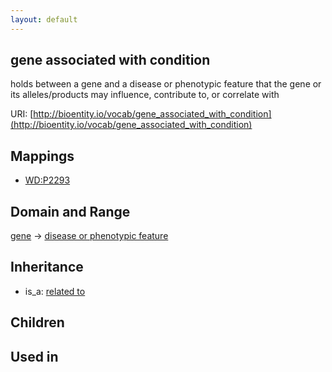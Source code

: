 ```yaml
---
layout: default
---
```


## gene associated with condition


holds between a gene and a disease or phenotypic feature that the gene or its alleles/products may influence, contribute to, or correlate with

URI: [http://bioentity.io/vocab/gene_associated_with_condition](http://bioentity.io/vocab/gene_associated_with_condition)
## Mappings

 * [WD:P2293](http://purl.obolibrary.org/obo/WD_P2293)

## Domain and Range

[gene](Gene.html) -> [disease or phenotypic feature](DiseaseOrPhenotypicFeature.html)

## Inheritance

 *  is_a: [related to](related_to.html)

## Children


## Used in

